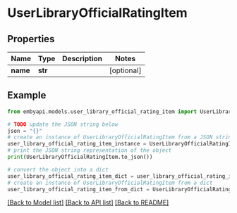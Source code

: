 # UserLibraryOfficialRatingItem


## Properties

Name | Type | Description | Notes
------------ | ------------- | ------------- | -------------
**name** | **str** |  | [optional] 

## Example

```python
from embyapi.models.user_library_official_rating_item import UserLibraryOfficialRatingItem

# TODO update the JSON string below
json = "{}"
# create an instance of UserLibraryOfficialRatingItem from a JSON string
user_library_official_rating_item_instance = UserLibraryOfficialRatingItem.from_json(json)
# print the JSON string representation of the object
print(UserLibraryOfficialRatingItem.to_json())

# convert the object into a dict
user_library_official_rating_item_dict = user_library_official_rating_item_instance.to_dict()
# create an instance of UserLibraryOfficialRatingItem from a dict
user_library_official_rating_item_from_dict = UserLibraryOfficialRatingItem.from_dict(user_library_official_rating_item_dict)
```
[[Back to Model list]](../README.md#documentation-for-models) [[Back to API list]](../README.md#documentation-for-api-endpoints) [[Back to README]](../README.md)


